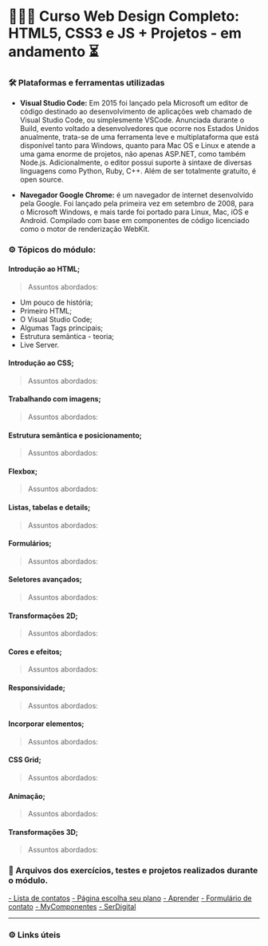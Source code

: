 # 👩🏼‍💻  Curso Web Design Completo: HTML5, CSS3 e JS + Projetos - em andamento ⏳

### 🛠️ Plataformas e ferramentas utilizadas

- **Visual Studio Code:** Em 2015 foi lançado pela Microsoft um editor de código destinado ao desenvolvimento de aplicações web chamado de Visual Studio Code, ou simplesmente VSCode. Anunciada durante o Build, evento voltado a desenvolvedores que ocorre nos Estados Unidos anualmente, trata-se de uma ferramenta leve e multiplataforma que está disponível tanto para Windows, quanto para Mac OS e Linux e atende a uma gama enorme de projetos, não apenas ASP.NET, como também Node.js. Adicionalmente, o editor possui suporte à sintaxe de diversas linguagens como Python, Ruby, C++. Além de ser totalmente gratuito, é open source.

- **Navegador Google Chrome:** é um navegador de internet desenvolvido pela Google. Foi lançado pela primeira vez em setembro de 2008, para o Microsoft Windows, e mais tarde foi portado para Linux, Mac, iOS e Android. Compilado com base em componentes de código licenciado como o motor de renderização WebKit. 

### ⚙️ Tópicos do módulo: 

#### Introdução ao HTML;

> Assuntos abordados:

- Um pouco de história;
- Primeiro HTML;
- O Visual Studio Code;
- Algumas Tags principais;
- Estrutura semântica - teoria;
- Live Server.

#### Introdução ao CSS;

> Assuntos abordados:


#### Trabalhando com imagens;

> Assuntos abordados:


#### Estrutura semântica e posicionamento;

> Assuntos abordados:


#### Flexbox;

> Assuntos abordados:


#### Listas, tabelas e details;

> Assuntos abordados:


#### Formulários;

> Assuntos abordados:


#### Seletores avançados;

> Assuntos abordados:


#### Transformações 2D;

> Assuntos abordados:


#### Cores e efeitos;

> Assuntos abordados:


#### Responsividade;

> Assuntos abordados:


#### Incorporar elementos;

> Assuntos abordados:


#### CSS Grid;

> Assuntos abordados:


#### Animação;

> Assuntos abordados:


#### Transformações 3D;

> Assuntos abordados:




### 📂 Arquivos dos exercícios, testes e projetos realizados durante o módulo. 

[- Lista de contatos]()
[- Página escolha seu plano]()
[- Aprender]()
[- Formulário de contato]()
[- MyComponentes]()
[- SerDigital]()

---

### ⚙️ Links úteis



